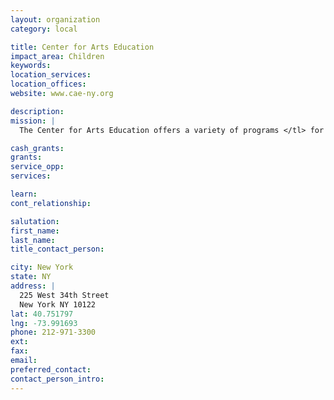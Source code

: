 ```yaml
---
layout: organization
category: local

title: Center for Arts Education
impact_area: Children
keywords: 
location_services: 
location_offices: 
website: www.cae-ny.org

description: 
mission: |
  The Center for Arts Education offers a variety of programs </tl> for students, families, teachers, and school leaders during and afterschool. Artist residencies and professional development </teaching_learning/professional_development> sessions are designed to address the Common Core Learning Standards <http://www.p12.nysed.gov/ciai/common_core_standards/> and tailored to accommodate each school’s goals and resources. Many programs include field trips to museums and live school performances by professional musicians, actors, and dancers.

cash_grants: 
grants: 
service_opp: 
services: 

learn: 
cont_relationship: 

salutation: 
first_name: 
last_name: 
title_contact_person: 

city: New York
state: NY
address: |
  225 West 34th Street    
  New York NY 10122
lat: 40.751797
lng: -73.991693
phone: 212-971-3300
ext: 
fax: 
email: 
preferred_contact: 
contact_person_intro: 
---
```

